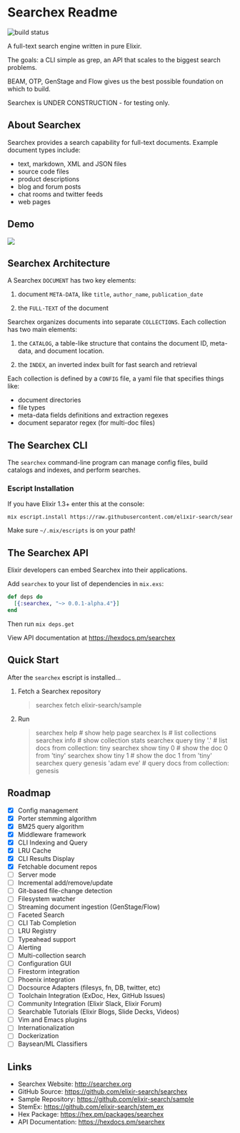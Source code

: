 # Searchex Readme

![build status](https://api.travis-ci.org/elixir-search/searchex.svg?branch=dev "Travis CI build status")

A full-text search engine written in pure Elixir.

The goals: a CLI simple as grep, an API that scales to the biggest search
problems. 

BEAM, OTP, GenStage and Flow gives us the best possible foundation on which to
build. 

Searchex is UNDER CONSTRUCTION - for testing only.

## About Searchex

Searchex provides a search capability for full-text documents.  Example
document types include:

- text, markdown, XML and JSON files
- source code files
- product descriptions
- blog and forum posts
- chat rooms and twitter feeds
- web pages

## Demo

<a href="https://asciinema.org/a/agdw92r4nkp7d5i9kc4yv548y" target="_blank"><img src="https://asciinema.org/a/agdw92r4nkp7d5i9kc4yv548y.png" /></a>

## Searchex Architecture

A Searchex `DOCUMENT` has two key elements:

1. document `META-DATA`, like `title`, `author_name`, `publication_date` 

2. the `FULL-TEXT` of the document 

Searchex organizes documents into separate `COLLECTIONS`.  Each collection has
two main elements:

1. the `CATALOG`, a table-like structure that contains the document ID,
meta-data, and document location.

2. the `INDEX`, an inverted index built for fast search and retrieval

Each collection is defined by a `CONFIG` file, a yaml file that specifies
things like:

- document directories
- file types
- meta-data fields definitions and extraction regexes
- document separator regex (for multi-doc files)

## The Searchex CLI

The `searchex` command-line program can manage config files, build catalogs and
indexes, and perform searches.

### Escript Installation

If you have Elixir 1.3+ enter this at the console:

<pre><sub>mix escript.install https://raw.githubusercontent.com/elixir-search/searchex/master/searchex</sub></pre>

Make sure `~/.mix/escripts` is on your path!

## The Searchex API

Elixir developers can embed Searchex into their applications.

Add `searchex` to your list of dependencies in `mix.exs`:

```elixir
def deps do
  [{:searchex, "~> 0.0.1-alpha.4"}]
end
```
Then run `mix deps.get`

View API documentation at https://hexdocs.pm/searchex

## Quick Start

After the `searchex` escript is installed...

1) Fetch a Searchex repository
 
    > searchex fetch elixir-search/sample

2) Run

    > searchex help                        # show help page
    > searchex ls                          # list collections
    > searchex info                        # show collection stats
    > searchex query tiny '.'              # list docs from collection: tiny
    > searchex show tiny 0                 # show the doc 0 from 'tiny'
    > searchex show tiny 1                 # show the doc 1 from 'tiny'
    > searchex query genesis 'adam eve'    # query docs from collection: genesis

## Roadmap

- [x] Config management 
- [x] Porter stemming algorithm
- [x] BM25 query algorithm
- [x] Middleware framework
- [x] CLI Indexing and Query
- [x] LRU Cache
- [x] CLI Results Display
- [x] Fetchable document repos
- [ ] Server mode
- [ ] Incremental add/remove/update
- [ ] Git-based file-change detection
- [ ] Filesystem watcher
- [ ] Streaming document ingestion (GenStage/Flow)
- [ ] Faceted Search
- [ ] CLI Tab Completion
- [ ] LRU Registry
- [ ] Typeahead support
- [ ] Alerting
- [ ] Multi-collection search
- [ ] Configuration GUI
- [ ] Firestorm integration
- [ ] Phoenix integration
- [ ] Docsource Adapters (filesys, fn, DB, twitter, etc)
- [ ] Toolchain Integration (ExDoc, Hex, GitHub Issues)
- [ ] Community Integration (Elixir Slack, Elixir Forum)
- [ ] Searchable Tutorials (Elixir Blogs, Slide Decks, Videos)
- [ ] Vim and Emacs plugins
- [ ] Internationalization
- [ ] Dockerization
- [ ] Baysean/ML Classifiers

## Links

- Searchex Website: <http://searchex.org>
- GitHub Source: <https://github.com/elixir-search/searchex> 
- Sample Repository: <https://github.com/elixir-search/sample>
- StemEx: <https://github.com/elixir-search/stem_ex>
- Hex Package: <https://hex.pm/packages/searchex>
- API Documentation: <https://hexdocs.pm/searchex>
